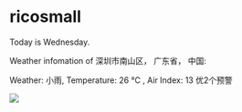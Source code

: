 # ricosmall

Today is Wednesday.

Weather infomation of 深圳市南山区， 广东省， 中国: 

Weather: 小雨, Temperature: 26 ℃ , Air Index: 13 优2个预警

<img src="https://github-readme-stats.vercel.app/api?username=ricosmall&show_icons=true" />
